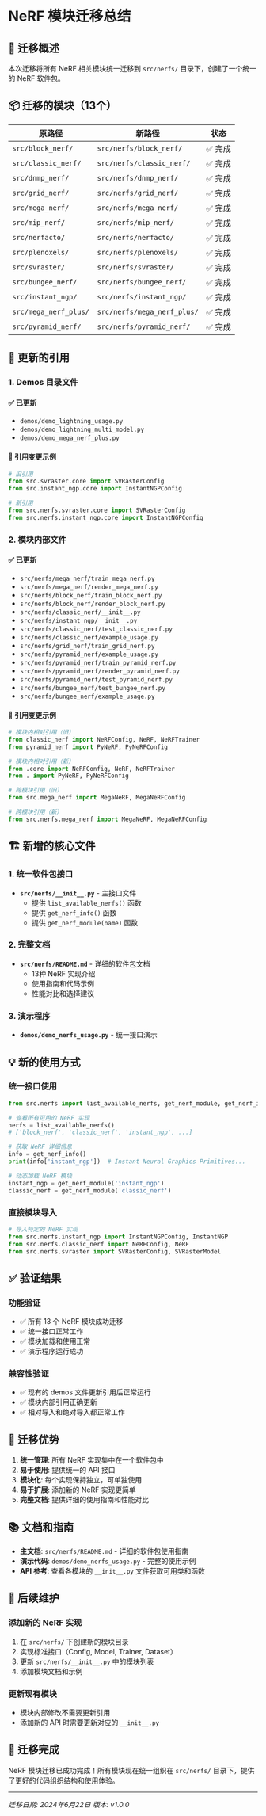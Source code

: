 # NeRF 模块迁移总结

## 🚀 迁移概述

本次迁移将所有 NeRF 相关模块统一迁移到 `src/nerfs/` 目录下，创建了一个统一的 NeRF 软件包。

## 📦 迁移的模块（13个）

| 原路径 | 新路径 | 状态 |
|--------|--------|------|
| `src/block_nerf/` | `src/nerfs/block_nerf/` | ✅ 完成 |
| `src/classic_nerf/` | `src/nerfs/classic_nerf/` | ✅ 完成 |
| `src/dnmp_nerf/` | `src/nerfs/dnmp_nerf/` | ✅ 完成 |
| `src/grid_nerf/` | `src/nerfs/grid_nerf/` | ✅ 完成 |
| `src/mega_nerf/` | `src/nerfs/mega_nerf/` | ✅ 完成 |
| `src/mip_nerf/` | `src/nerfs/mip_nerf/` | ✅ 完成 |
| `src/nerfacto/` | `src/nerfs/nerfacto/` | ✅ 完成 |
| `src/plenoxels/` | `src/nerfs/plenoxels/` | ✅ 完成 |
| `src/svraster/` | `src/nerfs/svraster/` | ✅ 完成 |
| `src/bungee_nerf/` | `src/nerfs/bungee_nerf/` | ✅ 完成 |
| `src/instant_ngp/` | `src/nerfs/instant_ngp/` | ✅ 完成 |
| `src/mega_nerf_plus/` | `src/nerfs/mega_nerf_plus/` | ✅ 完成 |
| `src/pyramid_nerf/` | `src/nerfs/pyramid_nerf/` | ✅ 完成 |

## 🔧 更新的引用

### 1. Demos 目录文件

#### ✅ 已更新
- `demos/demo_lightning_usage.py`
- `demos/demo_lightning_multi_model.py`
- `demos/demo_mega_nerf_plus.py`

#### 🔄 引用变更示例
```python
# 旧引用
from src.svraster.core import SVRasterConfig
from src.instant_ngp.core import InstantNGPConfig

# 新引用
from src.nerfs.svraster.core import SVRasterConfig
from src.nerfs.instant_ngp.core import InstantNGPConfig
```

### 2. 模块内部文件

#### ✅ 已更新
- `src/nerfs/mega_nerf/train_mega_nerf.py`
- `src/nerfs/mega_nerf/render_mega_nerf.py`
- `src/nerfs/block_nerf/train_block_nerf.py`
- `src/nerfs/block_nerf/render_block_nerf.py`
- `src/nerfs/classic_nerf/__init__.py`
- `src/nerfs/instant_ngp/__init__.py`
- `src/nerfs/classic_nerf/test_classic_nerf.py`
- `src/nerfs/classic_nerf/example_usage.py`
- `src/nerfs/grid_nerf/train_grid_nerf.py`
- `src/nerfs/pyramid_nerf/example_usage.py`
- `src/nerfs/pyramid_nerf/train_pyramid_nerf.py`
- `src/nerfs/pyramid_nerf/render_pyramid_nerf.py`
- `src/nerfs/pyramid_nerf/test_pyramid_nerf.py`
- `src/nerfs/bungee_nerf/test_bungee_nerf.py`
- `src/nerfs/bungee_nerf/example_usage.py`

#### 🔄 引用变更示例
```python
# 模块内相对引用（旧）
from classic_nerf import NeRFConfig, NeRF, NeRFTrainer
from pyramid_nerf import PyNeRF, PyNeRFConfig

# 模块内相对引用（新）
from .core import NeRFConfig, NeRF, NeRFTrainer
from . import PyNeRF, PyNeRFConfig
```

```python
# 跨模块引用（旧）
from src.mega_nerf import MegaNeRF, MegaNeRFConfig

# 跨模块引用（新）
from src.nerfs.mega_nerf import MegaNeRF, MegaNeRFConfig
```

## 🏗️ 新增的核心文件

### 1. 统一软件包接口
- **`src/nerfs/__init__.py`** - 主接口文件
  - 提供 `list_available_nerfs()` 函数
  - 提供 `get_nerf_info()` 函数
  - 提供 `get_nerf_module(name)` 函数

### 2. 完整文档
- **`src/nerfs/README.md`** - 详细的软件包文档
  - 13种 NeRF 实现介绍
  - 使用指南和代码示例
  - 性能对比和选择建议

### 3. 演示程序
- **`demos/demo_nerfs_usage.py`** - 统一接口演示

## 💡 新的使用方式

### 统一接口使用
```python
from src.nerfs import list_available_nerfs, get_nerf_module, get_nerf_info

# 查看所有可用的 NeRF 实现
nerfs = list_available_nerfs()
# ['block_nerf', 'classic_nerf', 'instant_ngp', ...]

# 获取 NeRF 详细信息
info = get_nerf_info()
print(info['instant_ngp'])  # Instant Neural Graphics Primitives...

# 动态加载 NeRF 模块
instant_ngp = get_nerf_module('instant_ngp')
classic_nerf = get_nerf_module('classic_nerf')
```

### 直接模块导入
```python
# 导入特定的 NeRF 实现
from src.nerfs.instant_ngp import InstantNGPConfig, InstantNGP
from src.nerfs.classic_nerf import NeRFConfig, NeRF
from src.nerfs.svraster import SVRasterConfig, SVRasterModel
```

## ✅ 验证结果

### 功能验证
- ✅ 所有 13 个 NeRF 模块成功迁移
- ✅ 统一接口正常工作
- ✅ 模块加载和使用正常
- ✅ 演示程序运行成功

### 兼容性验证
- ✅ 现有的 demos 文件更新引用后正常运行
- ✅ 模块内部引用正确更新
- ✅ 相对导入和绝对导入都正常工作

## 🎯 迁移优势

1. **统一管理**: 所有 NeRF 实现集中在一个软件包中
2. **易于使用**: 提供统一的 API 接口
3. **模块化**: 每个实现保持独立，可单独使用
4. **易于扩展**: 添加新的 NeRF 实现更简单
5. **完整文档**: 提供详细的使用指南和性能对比

## 📚 文档和指南

- **主文档**: `src/nerfs/README.md` - 详细的软件包使用指南
- **演示代码**: `demos/demo_nerfs_usage.py` - 完整的使用示例
- **API 参考**: 查看各模块的 `__init__.py` 文件获取可用类和函数

## 🔄 后续维护

### 添加新的 NeRF 实现
1. 在 `src/nerfs/` 下创建新的模块目录
2. 实现标准接口（Config, Model, Trainer, Dataset）
3. 更新 `src/nerfs/__init__.py` 中的模块列表
4. 添加模块文档和示例

### 更新现有模块
- 模块内部修改不需要更新引用
- 添加新的 API 时需要更新对应的 `__init__.py`

## 🎉 迁移完成

NeRF 模块迁移已成功完成！所有模块现在统一组织在 `src/nerfs/` 目录下，提供了更好的代码组织结构和使用体验。

---
*迁移日期: 2024年6月22日*
*版本: v1.0.0* 